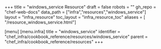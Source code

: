 +++
title = "windows_service Resource"
draft = false
robots = ""
gh_repo = "chef-web-docs"
data_path = ["infra","resources","windows_service"]
layout = "infra_resource"
toc_layout = "infra_resource_toc"
aliases = [ "/resource_windows_service.html"]

[menu]
  [menu.infra]
    title = "windows_service"
    identifier = "chef_infra/cookbook_reference/resources/windows_service"
    parent = "chef_infra/cookbook_reference/resources"
+++

<!-- The contents of this page are automatically generated from the windows_service.yaml file in the data directory. -->
<!-- To suggest a change, edit the https://github.com/chef/chef/blob/main/lib/chef/resource/windows_service.rb file
      and submit a pull request to the https://github.com/chef/chef repository. -->
